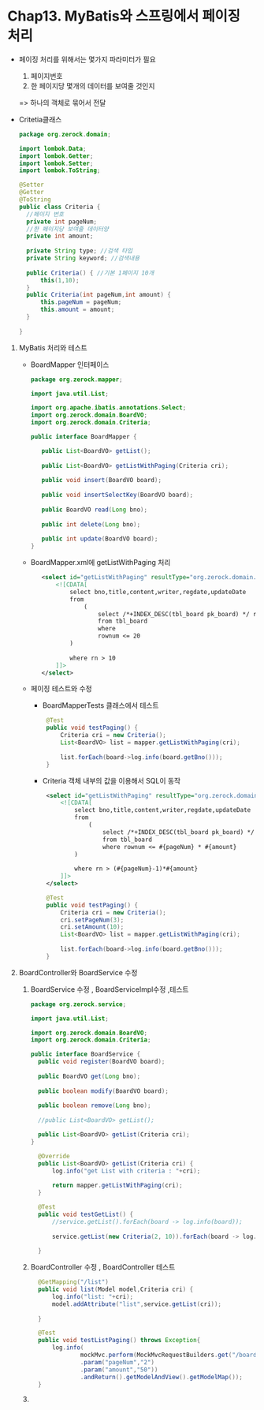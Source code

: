 # Chap13. MyBatis와 스프링에서 페이징 처리

- 페이징 처리를 위해서는 몇가지 파라미터가 필요

  1. 페이지번호
  2. 한 페이지당 몇개의 데이터를 보여줄 것인지

  => 하나의 객체로 묶어서 전달

- Critetia클래스

  ```java
  package org.zerock.domain;
  
  import lombok.Data;
  import lombok.Getter;
  import lombok.Setter;
  import lombok.ToString;
  
  @Setter
  @Getter
  @ToString
  public class Criteria {
  	//페이지 번호
  	private int pageNum;
  	//한 페이지당 보여줄 데이터양
  	private int amount;
  	
  	private String type; //검색 타입
  	private String keyword; //검색내용
  	
  	public Criteria() { //기본 1페이지 10개
  		this(1,10);
  	}
  	public Criteria(int pageNum,int amount) {
  		this.pageNum = pageNum;
  		this.amount = amount;
  	}
  	
  }
  
  ```

1. MyBatis 처리와 테스트

   - BoardMapper 인터페이스

     ```java
     package org.zerock.mapper;
     
     import java.util.List;
     
     import org.apache.ibatis.annotations.Select;
     import org.zerock.domain.BoardVO;
     import org.zerock.domain.Criteria;
     
     public interface BoardMapper {
     
     	public List<BoardVO> getList();
     	
     	public List<BoardVO> getListWithPaging(Criteria cri);
     	
     	public void insert(BoardVO board);
     	
     	public void insertSelectKey(BoardVO board);
     	
     	public BoardVO read(Long bno);
     	
     	public int delete(Long bno);
     	
     	public int update(BoardVO board);
     }
     
     ```

   - BoardMapper.xml에 getListWithPaging 처리

     ```xml
     	<select id="getListWithPaging" resultType="org.zerock.domain.BoardVO">
     		<![CDATA[
     			select bno,title,content,writer,regdate,updateDate
     			from
     				(
     					select /*+INDEX_DESC(tbl_board pk_board) */ rownum rn,bno,title,content,writer,regdate,updateDate
     					from tbl_board
     					where 
     					rownum <= 20
     			)
     				
     			where rn > 10
     		]]>
     	</select>
     ```

   - 페이징 테스트와 수정

     - BoardMapperTests 클래스에서 테스트

       ```java
       	@Test
       	public void testPaging() {
       		Criteria cri = new Criteria();
       		List<BoardVO> list = mapper.getListWithPaging(cri);
       		
       		list.forEach(board->log.info(board.getBno()));
       	}
       ```

     - Criteria 객체 내부의 값을 이용해서 SQL이 동작

       ```XML
       	<select id="getListWithPaging" resultType="org.zerock.domain.BoardVO">
       		<![CDATA[
       			select bno,title,content,writer,regdate,updateDate
       			from
       				(
       					select /*+INDEX_DESC(tbl_board pk_board) */ rownum rn,bno,title,content,writer,regdate,updateDate
       					from tbl_board
       					where rownum <= #{pageNum} * #{amount}
       			)
       				
       			where rn > (#{pageNum}-1)*#{amount}
       		]]>
       	</select>
       ```

       ```JAVA
       	@Test
       	public void testPaging() {
       		Criteria cri = new Criteria();
       		cri.setPageNum(3);
       		cri.setAmount(10);
       		List<BoardVO> list = mapper.getListWithPaging(cri);
       		
       		list.forEach(board->log.info(board.getBno()));
       	}
       ```

2. BoardController와 BoardService 수정

   1. BoardService 수정 , BoardServiceImpl수정 ,테스트

      ```java
      package org.zerock.service;
      
      import java.util.List;
      
      import org.zerock.domain.BoardVO;
      import org.zerock.domain.Criteria;
      
      public interface BoardService {
      	public void register(BoardVO board);
      	
      	public BoardVO get(Long bno);
      	
      	public boolean modify(BoardVO board);
      	
      	public boolean remove(Long bno);
      	
      	//public List<BoardVO> getList();
      
      	public List<BoardVO> getList(Criteria cri);
      }
      
      ```

      ```java
      	@Override
      	public List<BoardVO> getList(Criteria cri) {
      		log.info("get List with criteria : "+cri);
      		
      		return mapper.getListWithPaging(cri);
      	}
      ```

      ```java
      	@Test
      	public void testGetList() {
      		//service.getList().forEach(board -> log.info(board));
      		
      		service.getList(new Criteria(2, 10)).forEach(board -> log.info(board));
      	
      	}
      ```

   2. BoardController 수정 , BoardController 테스트

      ```java
      	@GetMapping("/list")
      	public void list(Model model,Criteria cri) {
      		log.info("list: "+cri);
      		model.addAttribute("list",service.getList(cri));
      		
      	}
      ```

      ```java
      	@Test
      	public void testListPaging() throws Exception{
      		log.info(
      				mockMvc.perform(MockMvcRequestBuilders.get("/board/list")
      				.param("pageNum","2")
      				.param("amount","50"))
      				.andReturn().getModelAndView().getModelMap());
      	}
      ```

      

   3. 

